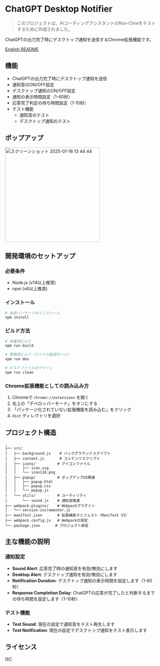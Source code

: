# ChatGPT Desktop Notifier

> このプロジェクトは、AIコーディングアシスタントのRoo-Clineをテストするために作成されました。

ChatGPTの出力完了時にデスクトップ通知を送信するChrome拡張機能です。

[English README](./README.md)

## 機能

- ChatGPTの出力完了時にデスクトップ通知を送信
- 通知音のON/OFF設定
- デスクトップ通知のON/OFF設定
- 通知の表示時間設定（1-60秒）
- 応答完了判定の待ち時間設定（1-10秒）
- テスト機能
  - 通知音のテスト
  - デスクトップ通知のテスト

## ポップアップ

<img width="311" alt="スクリーンショット 2025-01-18 13 44 44" src="https://github.com/user-attachments/assets/ac4dcc2e-6b14-4264-92bf-c8dd7b09e4c8" />

## 開発環境のセットアップ

### 必要条件

- Node.js (v14以上推奨)
- npm (v6以上推奨)

### インストール

```bash
# 依存パッケージのインストール
npm install
```

### ビルド方法

```bash
# 本番用ビルド
npm run build

# 開発用ビルド（ファイル監視モード）
npm run dev

# ビルドファイルのクリーン
npm run clean
```

### Chrome拡張機能としての読み込み方

1. Chromeで `chrome://extensions` を開く
2. 右上の「デベロッパーモード」をオンにする
3. 「パッケージ化されていない拡張機能を読み込む」をクリック
4. `dist` ディレクトリを選択

## プロジェクト構造

```
.
├── src/
│   ├── background.js    # バックグラウンドスクリプト
│   ├── content.js       # コンテンツスクリプト
│   ├── icons/          # アイコンファイル
│   │   ├── icon.svg
│   │   └── icon128.png
│   ├── popup/          # ポップアップUI関連
│   │   ├── popup.html
│   │   ├── popup.css
│   │   └── popup.js
│   └── utils/          # ユーティリティ
│       └── sound.js    # 通知音関連
├── webpack-plugins/    # Webpackプラグイン
│   └── version-incrementer.js
├── manifest.json       # 拡張機能マニフェスト（Manifest V3）
├── webpack.config.js   # Webpackの設定
└── package.json       # プロジェクト設定
```

## 主な機能の説明

### 通知設定

- **Sound Alert**: 応答完了時の通知音を有効/無効にします
- **Desktop Alert**: デスクトップ通知を有効/無効にします
- **Notification Duration**: デスクトップ通知の表示時間を設定します（1-60秒）
- **Response Completion Delay**: ChatGPTの応答が完了したと判断するまでの待ち時間を設定します（1-10秒）

### テスト機能

- **Test Sound**: 現在の設定で通知音をテスト再生します
- **Test Notification**: 現在の設定でデスクトップ通知をテスト表示します

## ライセンス

ISC